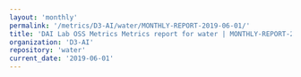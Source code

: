```yaml
---
layout: 'monthly'
permalink: '/metrics/D3-AI/water/MONTHLY-REPORT-2019-06-01/'
title: 'DAI Lab OSS Metrics Metrics report for water | MONTHLY-REPORT-2019-06-01'
organization: 'D3-AI'
repository: 'water'
current_date: '2019-06-01'
---
```


